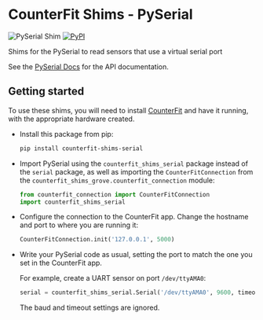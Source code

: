 # CounterFit Shims - PySerial

![PySerial Shim](https://img.shields.io/badge/Platform-Python-green) [![PyPI](https://img.shields.io/pypi/v/counterfit-shims-serial)](https://pypi.org/project/counterfit-shims-serial)

Shims for the PySerial to read sensors that use a virtual serial port

See the [PySerial Docs](https://pyserial.readthedocs.io/en/latest/pyserial.html) for the API documentation.

## Getting started

To use these shims, you will need to install [CounterFit](https://github.com/CounterFit-IoT/CounterFit) and have it running, with the appropriate hardware created.

* Install this package from pip:

    ```sh
    pip install counterfit-shims-serial
    ```

* Import PySerial using the `counterfit_shims_serial` package instead of the `serial` package, as well as importing the `CounterFitConnection` from the `counterfit_shims_grove.counterfit_connection` module:

    ```python
    from counterfit_connection import CounterFitConnection
    import counterfit_shims_serial
    ```

* Configure the connection to the CounterFit app. Change the hostname and port to where you are running it:

    ```python
    CounterFitConnection.init('127.0.0.1', 5000)
    ```

* Write your PySerial code as usual, setting the port to match the one you set in the CounterFit app.

    For example, create a UART sensor on port `/dev/ttyAMA0`:

    ```python
    serial = counterfit_shims_serial.Serial('/dev/ttyAMA0', 9600, timeout=1)
    ```

    The baud and timeout settings are ignored.
